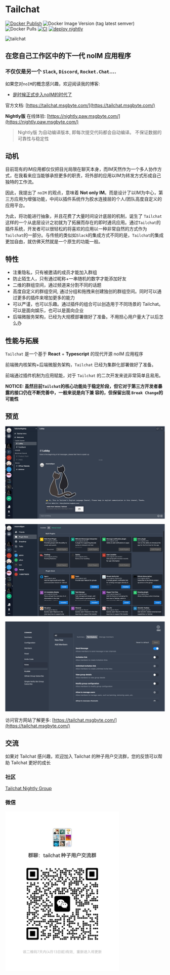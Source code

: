 # Tailchat

[![Docker Publish](https://github.com/msgbyte/tailchat/actions/workflows/docker-publish.yml/badge.svg)](https://github.com/msgbyte/tailchat/actions/workflows/docker-publish.yml)
![Docker Image Version (tag latest semver)](https://img.shields.io/docker/v/moonrailgun/tailchat/latest)
![Docker Pulls](https://img.shields.io/docker/pulls/moonrailgun/tailchat)
[![CI](https://github.com/msgbyte/tailchat/actions/workflows/ci.yaml/badge.svg)](https://github.com/msgbyte/tailchat/actions/workflows/ci.yaml)
[![deploy nightly](https://github.com/msgbyte/tailchat/actions/workflows/vercel-nightly.yml/badge.svg)](https://github.com/msgbyte/tailchat/actions/workflows/vercel-nightly.yml)

![tailchat](https://socialify.git.ci/msgbyte/tailchat/image?description=1&font=Inter&forks=1&issues=1&language=1&logo=https%3A%2F%2Favatars.githubusercontent.com%2Fu%2F86033898%3Fs%3D200%26v%3D4&name=1&owner=1&pattern=Circuit%20Board&stargazers=1&theme=Light)


## 在您自己工作区中的下一代 noIM 应用程序

### 不仅仅是另一个 `Slack`, `Discord`, `Rocket.Chat`....

如果您对`noIM`的概念感兴趣，欢迎阅读我的博客: 
- [是时候正式步入noIM的时代了](https://tailchat.msgbyte.com/zh-Hans/blog/2023/03/01/the-era-of-noIM)

官方文档: [https://tailchat.msgbyte.com/](https://tailchat.msgbyte.com/)
 
**Nightly版** 在线体验: [https://nightly.paw.msgbyte.com/](https://nightly.paw.msgbyte.com/)
 
> Nightly版 为自动编译版本, 即每次提交代码都会自动编译。
> 不保证数据的可靠性与稳定性 

## 动机

目前现有的IM应用都仅仅把目光局限在聊天本身，而IM天然作为一个多人协作方式，在我看来应当能够承担更多的职责，将外部的应用以IM为转发方式形成自己独特的工作流。

因此，我提出了 `noIM` 的观点，意味着 **Not only IM**。而是设计了以IM为中心，第三方应用为增强功能，中间以插件系统作为胶水连接层的个人/团队高度自定义的应用平台。

为此，将功能进行抽象，并且花费了大量时间设计底层的机制，诞生了 `Tailchat` 这样的一个从底层设计之初就为了拓展而存在的即时通讯应用。通过`Tailchat`的插件系统，开发者可以很轻松的将喜欢的应用以一种非常自然的方式作为`Tailchat`的一部分。与传统的类似如`Slack`的集成方式不同的是，`Tailchat`的集成更加自由，就仿佛天然就是一个原生的功能一般。

## 特性
 
- 注重隐私，只有被邀请的成员才能加入群组
- 防止陌生人，只有通过昵称+一串随机的数字才能添加好友
- 二维的群组空间，通过频道来分割不同的话题
- 高度自定义的群组空间, 通过分组和拖拽来创建独创的群组空间。同时可以通过更多的插件来增加更多的能力
- 可以严谨，也可以乐趣。通过插件的组合可以创造用于不同场景的 Tailchat。可以是面向娱乐，也可以是面向企业
- 后端微服务架构，已经为大规模部署做好了准备。不用担心用户量大了以后怎么办

## 性能与拓展

`Tailchat` 是一个基于 **React** + **Typescript** 的现代开源 noIM 应用程序

前端微内核架构+后端微服务架构，`Tailchat` 已经为集群化部署做好了准备。
 
前端通过插件机制为应用赋能，对于 `Tailchat` 的二次开发来说非常简单且易用。

**NOTICE: 虽然目前`Tailchat`的核心功能处于稳定阶段，但它对于第三方开发者暴露的接口仍在不断完善中，一般来说是向下兼
容的，但保留出现 `Break Change`的可能性**

## 预览

![](./website/static/img/intro/hello.png)

![](./website/static/img/intro/plugins.png)

![](./website/static/img/intro/roles.png)

访问官方网站了解更多: [https://tailchat.msgbyte.com/](https://tailchat.msgbyte.com/)

## 交流

如果对 Tailchat 感兴趣，欢迎加入 Tailchat 的种子用户交流群，您的反馈可以帮助 Tailchat 更好的成长

### 社区

[Tailchat Nightly Group](https://nightly.paw.msgbyte.com/invite/8Jfm1dWb)

### 微信

<img width="360" src="./website/static/img/wechat.jpg" />
